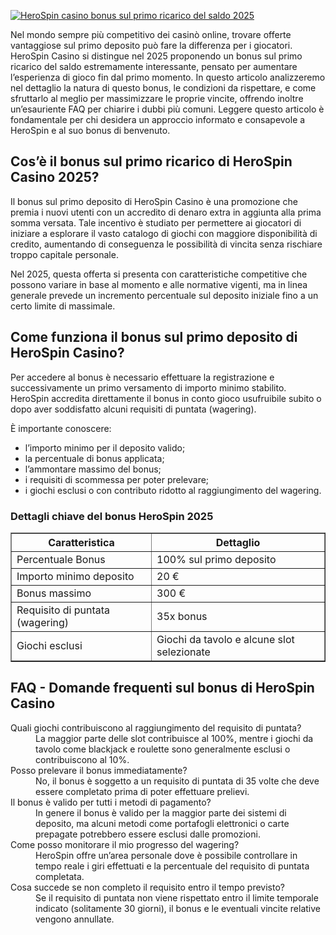 [![HeroSpin casino bonus sul primo ricarico del saldo 2025](https://123-caf.pages.dev/gitsignup.png)](https://vrmoo.ru/Bt82HjjY)

<p>Nel mondo sempre più competitivo dei casinò online, trovare offerte vantaggiose sul primo deposito può fare la differenza per i giocatori. HeroSpin Casino si distingue nel 2025 proponendo un bonus sul primo ricarico del saldo estremamente interessante, pensato per aumentare l’esperienza di gioco fin dal primo momento. In questo articolo analizzeremo nel dettaglio la natura di questo bonus, le condizioni da rispettare, e come sfruttarlo al meglio per massimizzare le proprie vincite, offrendo inoltre un’esauriente FAQ per chiarire i dubbi più comuni. Leggere questo articolo è fondamentale per chi desidera un approccio informato e consapevole a HeroSpin e al suo bonus di benvenuto.</p>  <h2>Cos’è il bonus sul primo ricarico di HeroSpin Casino 2025?</h2> <p>Il bonus sul primo deposito di HeroSpin Casino è una promozione che premia i nuovi utenti con un accredito di denaro extra in aggiunta alla prima somma versata. Tale incentivo è studiato per permettere ai giocatori di iniziare a esplorare il vasto catalogo di giochi con maggiore disponibilità di credito, aumentando di conseguenza le possibilità di vincita senza rischiare troppo capitale personale.</p> <p>Nel 2025, questa offerta si presenta con caratteristiche competitive che possono variare in base al momento e alle normative vigenti, ma in linea generale prevede un incremento percentuale sul deposito iniziale fino a un certo limite di massimale.</p>  <h2>Come funziona il bonus sul primo deposito di HeroSpin Casino?</h2> <p>Per accedere al bonus è necessario effettuare la registrazione e successivamente un primo versamento di importo minimo stabilito. HeroSpin accredita direttamente il bonus in conto gioco usufruibile subito o dopo aver soddisfatto alcuni requisiti di puntata (wagering).</p> <p>È importante conoscere:</p> <ul> <li>l’importo minimo per il deposito valido;</li> <li>la percentuale di bonus applicata;</li> <li>l’ammontare massimo del bonus;</li> <li>i requisiti di scommessa per poter prelevare;</li> <li>i giochi esclusi o con contributo ridotto al raggiungimento del wagering.</li> </ul>  <h3>Dettagli chiave del bonus HeroSpin 2025</h3> <table border="1" cellpadding="5" cellspacing="0"> <thead> <tr> <th>Caratteristica</th> <th>Dettaglio</th> </tr> </thead> <tbody> <tr> <td>Percentuale Bonus</td> <td>100% sul primo deposito</td> </tr> <tr> <td>Importo minimo deposito</td> <td>20 €</td> </tr> <tr> <td>Bonus massimo</td> <td>300 €</td> </tr> <tr> <td>Requisito di puntata (wagering)</td> <td>35x bonus</td> </tr> <tr> <td>Giochi esclusi</td> <td>Giochi da tavolo e alcune slot selezionate</td> </tr> </tbody> </table>  <h2>FAQ - Domande frequenti sul bonus di HeroSpin Casino</h2> <dl> <dt>Quali giochi contribuiscono al raggiungimento del requisito di puntata?</dt> <dd>La maggior parte delle slot contribuisce al 100%, mentre i giochi da tavolo come blackjack e roulette sono generalmente esclusi o contribuiscono al 10%.</dd>  <dt>Posso prelevare il bonus immediatamente?</dt> <dd>No, il bonus è soggetto a un requisito di puntata di 35 volte che deve essere completato prima di poter effettuare prelievi.</dd>  <dt>Il bonus è valido per tutti i metodi di pagamento?</dt> <dd>In genere il bonus è valido per la maggior parte dei sistemi di deposito, ma alcuni metodi come portafogli elettronici o carte prepagate potrebbero essere esclusi dalle promozioni.</dd>  <dt>Come posso monitorare il mio progresso del wagering?</dt> <dd>HeroSpin offre un’area personale dove è possibile controllare in tempo reale i giri effettuati e la percentuale del requisito di puntata completata.</dd>  <dt>Cosa succede se non completo il requisito entro il tempo previsto?</dt> <dd>Se il requisito di puntata non viene rispettato entro il limite temporale indicato (solitamente 30 giorni), il bonus e le eventuali vincite relative vengono annullate.</dd> </dl>
